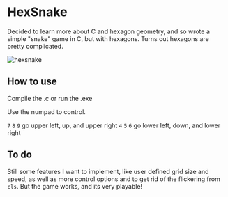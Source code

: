 # HexSnake

Decided to learn more about C and hexagon geometry, and so wrote a simple "snake" game in C, but with hexagons. Turns out hexagons are pretty complicated.

![hexsnake](https://raw.github.com/dharmaturtle/HexSnake/master/hexsnake.png)

## How to use

Compile the .c or run the .exe

Use the numpad to control.

`7` `8` `9` go upper left, up, and upper right
`4` `5` `6` go lower left, down, and lower right

## To do

Still some features I want to implement, like user defined grid size and speed, as well as more control options and to get rid of the flickering from `cls`. But the game works, and its very playable!